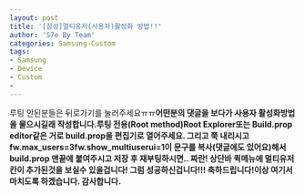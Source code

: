 ```yaml
---
layout: post
title: '[삼성]멀티유저(사용자)활성화 방법!!'
author: 'S7e By Team'
categories: Samsung-Custom
tags:
- Samsung
- Device
- Custom
-
---
```



<script> location.href='https://cafe.naver.com/develoid/830414' ; </script>

<p>루팅 안된분들은 뒤로가기를 눌러주세요ㅠㅠ<b><b>어떤분의 댓글을 보다가 사용자 활성화방법을 물으시길래 작성합니다.<b><b>루팅 전용(Root method)<b><b>Root Explorer또는 Build.prop editor같은 거로 build.prop을 편집기로 열어주세요. 그리고 쭉 내리시고<b><b><b>fw.max_users=3<b>fw.show_multiuserui=1<b><b>이 문구를 복사(댓글에도 있어요)해서 build.prop 맨끝에 붙여주시고 저장 후 재부팅하시면.. 짜란! 상단바 퀵메뉴에 멀티유저칸이 추가된것을 보실수 있을겁니다! 그럼 성공하신겁니다!!! 축하드립니다!<b><b>이상 여기서 마치도록 하겠습니다. 감사합니다.<b><b></p>
